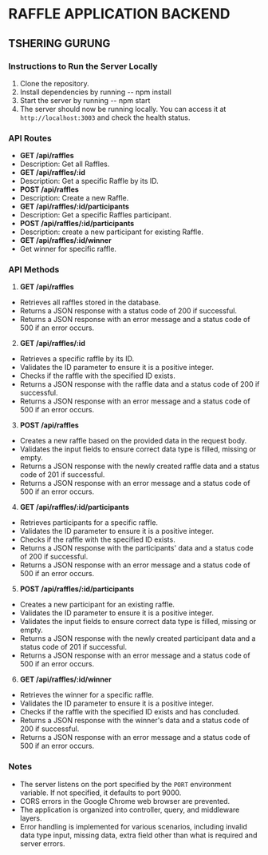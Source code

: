 # RAFFLE APPLICATION BACKEND


## TSHERING GURUNG


### Instructions to Run the Server Locally

1. Clone the repository.
2. Install dependencies by running -- npm install
3. Start the server by running -- npm start
4. The server should now be running locally. You can access it at `http://localhost:3003` and check the health status.

### API Routes

- **GET /api/raffles**
- Description: Get all Raffles.
- **GET /api/raffles/:id**
- Description: Get a specific Raffle by its ID.
- **POST /api/raffles**
- Description: Create a new Raffle.
- **GET /api/raffles/:id/participants**
- Description: Get a specific Raffles participant.
- **POST /api/raffles/:id/participants**
- Description: create a new participant for existing Raffle.
- **GET /api/raffles/:id/winner**
- Get winner for specific raffle.

### API Methods

1. **GET /api/raffles**
- Retrieves all raffles stored in the database.
- Returns a JSON response with a status code of 200 if successful.
- Returns a JSON response with an error message and a status code of 500 if an error occurs.

2. **GET /api/raffles/:id**
- Retrieves a specific raffle by its ID.
- Validates the ID parameter to ensure it is a positive integer.
- Checks if the raffle with the specified ID exists.
- Returns a JSON response with the raffle data and a status code of 200 if successful.
- Returns a JSON response with an error message and a status code of 500 if an error occurs.

3. **POST /api/raffles**
- Creates a new raffle based on the provided data in the request body.
- Validates the input fields to ensure correct data type is filled, missing or empty.
- Returns a JSON response with the newly created raffle data and a status code of 201 if successful.
- Returns a JSON response with an error message and a status code of 500 if an error occurs.

4. **GET /api/raffles/:id/participants**
- Retrieves participants for a specific raffle.
- Validates the ID parameter to ensure it is a positive integer.
- Checks if the raffle with the specified ID exists.
- Returns a JSON response with the participants' data and a status code of 200 if successful.
- Returns a JSON response with an error message and a status code of 500 if an error occurs.

5. **POST /api/raffles/:id/participants**
- Creates a new participant for an existing raffle.
- Validates the ID parameter to ensure it is a positive integer.
- Validates the input fields to ensure correct data type is filled, missing or empty.
- Returns a JSON response with the newly created participant data and a status code of 201 if successful.
- Returns a JSON response with an error message and a status code of 500 if an error occurs.

6. **GET /api/raffles/:id/winner**
- Retrieves the winner for a specific raffle.
- Validates the ID parameter to ensure it is a positive integer.
- Checks if the raffle with the specified ID exists and has concluded.
- Returns a JSON response with the winner's data and a status code of 200 if successful.
- Returns a JSON response with an error message and a status code of 500 if an error occurs.
### Notes

- The server listens on the port specified by the `PORT` environment variable. If not specified, it defaults to port 9000.
- CORS errors in the Google Chrome web browser are prevented.
- The application is organized into controller, query, and middleware layers.
- Error handling is implemented for various scenarios, including invalid data type input, missing data, extra field other than what is required and server errors.

